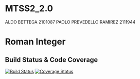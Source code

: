 # MTSS2_2.0

ALDO BETTEGA 2101087
PAOLO PREVEDELLO RAMIREZ 2111944

# Roman Integer
## Build Status & Code Coverage

[![Build Status](https://github.com/aldobettega-unipd/MTSS2_2.0/actions/workflows/maven.yml/badge.svg)](https://github.com/aldobettega-unipd/MTSS2_2.0/actions)
[![Coverage Status](https://coveralls.io/repos/github/aldobettega-unipd/MTSS2_2.0/badge.svg?branch=develop)](https://coveralls.io/github/aldobettega-unipd/MTSS2_2.0?branch=develop)